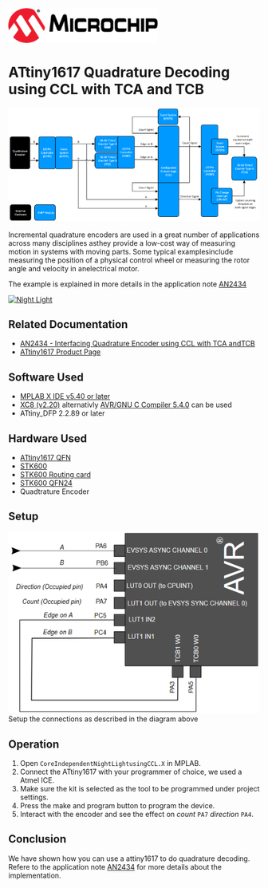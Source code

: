<a href="https://www.microchip.com" rel="nofollow"><img src="images/microchip.png" alt="MCHP" width="300"/></a>

# ATtiny1617 Quadrature Decoding using CCL with TCA and TCB

<a><img src="images/diagram.png" alt="diagram" width="800"/></a>

Incremental quadrature encoders are used in a great number of applications across many disciplines asthey provide a low-cost way of measuring motion in systems with moving parts. Some typical examplesinclude measuring the position of a physical control wheel or measuring the rotor angle and velocity in anelectrical motor.

The example is explained in more details in the application note [AN2434](#Related-Documentation)

[![Night Light](https://img.youtube.com/vi/7nc8nTQA1Uo/0.jpg)](https://www.youtube.com/watch?v=7nc8nTQA1Uo)

## Related Documentation

- [AN2434 - Interfacing Quadrature Encoder using CCL with TCA andTCB](http://ww1.microchip.com/downloads/en/Appnotes/Interf-Quad-Encoder-CCL-w-TCA-TCB-DS00002434C.pdf)
- [ATtiny1617 Product Page](https://www.microchip.com/wwwproducts/en/ATtiny1617)

## Software Used

- [MPLAB X IDE v5.40 or later](https://www.microchip.com/mplab/mplab-x-ide)
- [XC8 (v2.20)](https://www.microchip.com/mplab/compilers) alternativly [AVR/GNU C Compiler 5.4.0](https://www.microchip.com/mplab/avr-support/avr-and-arm-toolchains-c-compilers) can be used
- ATtiny_DFP 2.2.89 or later

## Hardware Used

-  [ATtiny1617 QFN](https://www.microchip.com/wwwproducts/en/ATtiny1617)
-  [STK600](https://www.microchip.com/developmenttools/ProductDetails/ATSTK600)
-  [STK600 Routing card](https://www.microchip.com/DevelopmentTools/ProductDetails/atstk600-rc103)
-  [STK600 QFN24](https://www.microchip.com/developmenttools/ProductDetails/ATSTK600-SC62)
- Quadtrature Encoder

## Setup

![Circuit](images/circuit.png)
Setup the connections as described in the diagram above

## Operation

1. Open `CoreIndependentNightLightusingCCL.X` in MPLAB.
2. Connect the ATtiny1617 with your programmer of choice, we used a Atmel ICE.
3. Make sure the kit is selected as the tool to be programmed under project settings.
4. Press the make and program button to program the device.
5. Interact with the encoder and see the effect on *count* `PA7` *direction* `PA4`.

## Conclusion

We have shown how you can use a attiny1617 to do quadrature decoding. Refere to the application note [AN2434](#Related-Documentation) for more details about the implementation.
